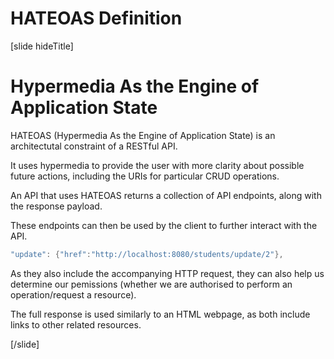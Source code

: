# HATEOAS Definition 

[slide hideTitle]

# Hypermedia As the Engine of Application State​

HATEOAS (Hypermedia As the Engine of Application State​) is an architectutal constraint of a RESTful API.

It uses hypermedia to provide the user with more clarity about possible future actions, including the URIs for particular CRUD operations.

An API that uses HATEOAS returns a collection of API endpoints, along with the response payload.

These endpoints can then be used by the client to further interact with the API.

```java
"update": {"href":"http://localhost:8080/students/update/2"},
```

As they also include the accompanying HTTP request, they can also help us determine our pemissions (whether we are authorised to perform an operation/request a resource).

The full response is used similarly to an HTML webpage, as both include links to other related resources.

[/slide]